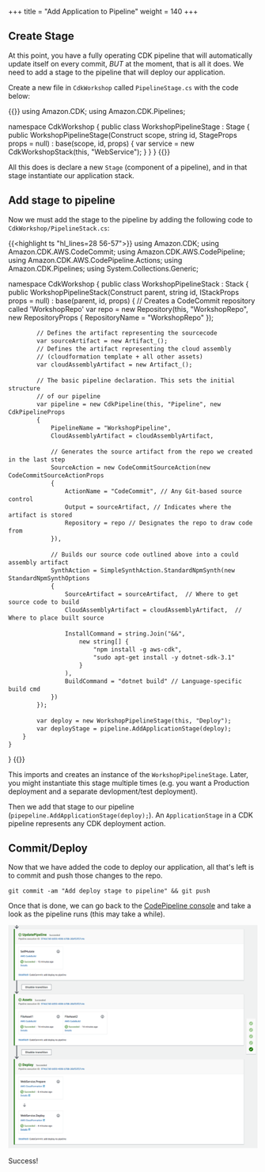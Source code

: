 +++
title = "Add Application to Pipeline"
weight = 140
+++

## Create Stage
At this point, you have a fully operating CDK pipeline that will automatically update itself on every commit, *BUT* at the moment, that is all it does. We need to add a stage to the pipeline that will deploy our application.

Create a new file in `CdkWorkshop` called `PipelineStage.cs` with the code below:

{{<highlight ts>}}
using Amazon.CDK;
using Amazon.CDK.Pipelines;

namespace CdkWorkshop
{
    public class WorkshopPipelineStage : Stage
    {
        public WorkshopPipelineStage(Construct scope, string id, StageProps props = null)
            : base(scope, id, props)
        {
            var service = new CdkWorkshopStack(this, "WebService");
        }
    }
}
{{</highlight>}}

All this does is declare a new `Stage` (component of a pipeline), and in that stage instantiate our application stack.

## Add stage to pipeline
Now we must add the stage to the pipeline by adding the following code to `CdkWorkshop/PipelineStack.cs`:

{{<highlight ts "hl_lines=28 56-57">}}
using Amazon.CDK;
using Amazon.CDK.AWS.CodeCommit;
using Amazon.CDK.AWS.CodePipeline;
using Amazon.CDK.AWS.CodePipeline.Actions;
using Amazon.CDK.Pipelines;
using System.Collections.Generic;

namespace CdkWorkshop
{
    public class WorkshopPipelineStack : Stack
    {
        public WorkshopPipelineStack(Construct parent, string id, IStackProps props = null) : base(parent, id, props)
        {
            // Creates a CodeCommit repository called 'WorkshopRepo'
            var repo = new Repository(this, "WorkshopRepo", new RepositoryProps
            {
                RepositoryName = "WorkshopRepo"
            });

            // Defines the artifact representing the sourcecode
            var sourceArtifact = new Artifact_();
            // Defines the artifact representing the cloud assembly
            // (cloudformation template + all other assets)
            var cloudAssemblyArtifact = new Artifact_();

            // The basic pipeline declaration. This sets the initial structure
            // of our pipeline
            var pipeline = new CdkPipeline(this, "Pipeline", new CdkPipelineProps
            {
                PipelineName = "WorkshopPipeline",
                CloudAssemblyArtifact = cloudAssemblyArtifact,

                // Generates the source artifact from the repo we created in the last step
                SourceAction = new CodeCommitSourceAction(new CodeCommitSourceActionProps
                {
                    ActionName = "CodeCommit", // Any Git-based source control
                    Output = sourceArtifact, // Indicates where the artifact is stored
                    Repository = repo // Designates the repo to draw code from
                }),

                // Builds our source code outlined above into a could assembly artifact
                SynthAction = SimpleSynthAction.StandardNpmSynth(new StandardNpmSynthOptions
                {
                    SourceArtifact = sourceArtifact,  // Where to get source code to build
                    CloudAssemblyArtifact = cloudAssemblyArtifact,  // Where to place built source

                    InstallCommand = string.Join("&&",
                        new string[] {
                            "npm install -g aws-cdk",
                            "sudo apt-get install -y dotnet-sdk-3.1"
                        }
                    ),
                    BuildCommand = "dotnet build" // Language-specific build cmd
                })
            });

            var deploy = new WorkshopPipelineStage(this, "Deploy");
            var deployStage = pipeline.AddApplicationStage(deploy);
        }
    }
}
{{</highlight>}}

This imports and creates an instance of the `WorkshopPipelineStage`. Later, you might instantiate this stage multiple times (e.g. you want a Production deployment and a separate devlopment/test deployment).

Then we add that stage to our pipeline (`pipepeline.AddApplicationStage(deploy);`). An `ApplicationStage` in a CDK pipeline represents any CDK deployment action.

## Commit/Deploy
Now that we have added the code to deploy our application, all that's left is to commit and push those changes to the repo.

```
git commit -am "Add deploy stage to pipeline" && git push
```

Once that is done, we can go back to the [CodePipeline console](https://console.aws.amazon.com/codesuite/codepipeline/pipelines) and take a look as the pipeline runs (this may take a while).

![](./pipeline-succeed.png)

Success!
